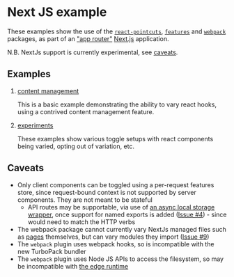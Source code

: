 # Next JS example

These examples show the use of the [`react-pointcuts`](../../packages/react-pointcuts/docs/README.md), [`features`](../../packages/features/docs/README.md) and [`webpack`](../../packages/webpack/docs/README.md) packages, as part of an ["app router"](https://nextjs.org/docs/app) [Next.js](https://nextjs.org/) application.

N.B. NextJs support is currently experimental, see [caveats](#caveats).

## Examples

1. [content management](./src/app/fixtures/content-management/README.mdx)

   This is a basic example demonstrating the ability to vary react hooks, using a contrived content management feature.

2. [experiments](./src/app/fixtures/experiments/README.mdx)

   These examples show various toggle setups with react components being varied, opting out of variation, etc.

## Caveats

- Only client components can be toggled using a per-request features store, since request-bound context is not supported by server components.  They are not meant to be stateful
  - API routes may be supportable, via use of [an async local storage wrapper](https://github.com/rexfordessilfie/nextwrappers/tree/main/packages/async-local-storage), once support for named exports is added ([Issue #4](https://github.com/ASOS/web-toggle-point/issues/4)) - since would need to match the HTTP verbs
- The webpack package cannot currently vary NextJs managed files such as [pages](https://nextjs.org/docs/app/building-your-application/routing/pages) themselves, but can vary modules they import ([Issue #9](https://github.com/ASOS/web-toggle-point/issues/9))
- The `webpack` plugin uses webpack hooks, so is incompatible with the new TurboPack bundler
- The `webpack` plugin uses Node JS APIs to access the filesystem, so may be incompatible with [the edge runtime](https://nextjs.org/docs/app/api-reference/edge#unsupported-apis)
